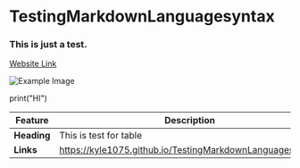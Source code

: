 # TestingMarkdownLanguagesyntax
### This is just a test.
[Website Link](https://kyle1075.github.io/TestingMarkdownLanguagesyntax/)

![Example Image](https://www.google.com/url?sa=i&url=https%3A%2F%2Ftrail.fi%2Fen%2Fcases%2Foamk%2F&psig=AOvVaw1XjEXgcnNJkT0UYmrOTbKX&ust=1728837757334000&source=images&cd=vfe&opi=89978449&ved=0CBQQjRxqFwoTCKCGkdakiYkDFQAAAAAdAAAAABAE)

print("HI")

| Feature       | Description                                              |
|---------------|----------------------------------------------------------|
| **Heading**   | This is test for table                                   |
| **Links**     | https://kyle1075.github.io/TestingMarkdownLanguagesyntax/|
